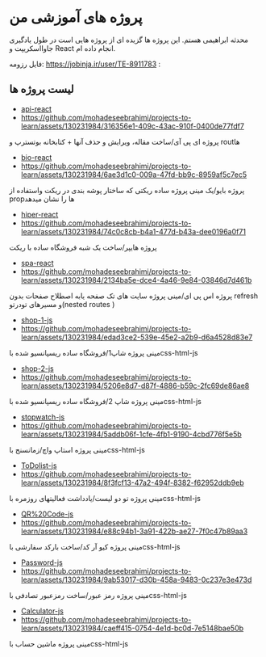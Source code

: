 # پروژه های آموزشی من

محدثه ابراهیمی هستم. این پروژه ها گزیده ای از پروژه هایی است در طول یادگیری جاوااسکریپت و React انجام داده ام.

فایل رزومه:  https://jobinja.ir/user/TE-8911783     :


## لیست پروژه ها


* [api-react](https://github.com/mohadeseebrahimi/projects-to-learn/tree/main/api-react)
* https://github.com/mohadeseebrahimi/projects-to-learn/assets/130231984/316356e1-409c-43ac-910f-0400de77fdf7

پروژه ای پی آی/ساخت مقاله، ویرایش و حذف آنها + کتابخانه بوتسترپ و routها 

* [bio-react](https://github.com/mohadeseebrahimi/projects-to-learn/tree/main/bio-react)
* https://github.com/mohadeseebrahimi/projects-to-learn/assets/130231984/6ae3d1c0-009a-47fd-bb9c-8959af5c7ec5

پروژه بایو/یک مینی پروژه ساده ریکتی که ساختار پوشه بندی در ریکت واستفاده از propها را نشان میدهد

* [hiper-react](https://github.com/mohadeseebrahimi/projects-to-learn/tree/main/hiper-react)
* https://github.com/mohadeseebrahimi/projects-to-learn/assets/130231984/74c0c8cb-b4a1-477d-b43a-dee0196a0f71
  
پروژه هایپر/ساخت یک شبه فروشگاه ساده با ریکت

* [spa-react](https://github.com/mohadeseebrahimi/projects-to-learn/tree/main/spa-react)
* https://github.com/mohadeseebrahimi/projects-to-learn/assets/130231984/2134ba5e-dce4-4a46-9e84-03846d7d461b

پروژه اس پی ای/مینی پروژه سایت های تک صفحه یابه اصطلاح صفحات بدون refresh و مسیرهای تودرتو(nested  routes ) 

* [shop-1-js](https://github.com/mohadeseebrahimi/projects-to-learn/tree/main/shop1-js/shop1)
* https://github.com/mohadeseebrahimi/projects-to-learn/assets/130231984/edad3ce2-539e-45e2-a2b9-d6a4528d83e7

مینی پروژه شاپ1/فروشگاه ساده ریسپانسیو شده باcss-html-js

* [shop-2-js](https://github.com/mohadeseebrahimi/projects-to-learn/tree/main/shop2-js/shop2)
* https://github.com/mohadeseebrahimi/projects-to-learn/assets/130231984/5206e8d7-d87f-4886-b59c-2fc69de86ae8

مینی پروژه شاپ 2/فروشگاه ساده ریسپانسیو شده باcss-html-js

* [stopwatch-js](https://github.com/mohadeseebrahimi/projects-to-learn/tree/main/stopwatch-js/Stopwatch)
* https://github.com/mohadeseebrahimi/projects-to-learn/assets/130231984/5addb06f-1cfe-4fb1-9190-4cbd776f5e5b

مینی پروژه استاپ واچ/زمانسنج باcss-html-js 

* [ToDolist-js](https://github.com/mohadeseebrahimi/projects-to-learn/tree/main/ToDo%20list-js/To%20Do%20List)
* https://github.com/mohadeseebrahimi/projects-to-learn/assets/130231984/8f3fcf13-47a2-494f-8382-f62952ddb9eb

مینی پروژه تو دو لیست/یادداشت فعالیتهای روزمره باcss-html-js

* [QR%20Code-js](https://github.com/mohadeseebrahimi/projects-to-learn/tree/main/QR%20Code-js/QR%20Code%20Generator)
* https://github.com/mohadeseebrahimi/projects-to-learn/assets/130231984/e88c94b1-3a91-422b-ae27-7f0c47b89aa3

مینی پروژه کیو آر کد/ساخت بارکد سفارشی باcss-html-js

* [Password-js](https://github.com/mohadeseebrahimi/projects-to-learn/tree/main/Password-js/Password%20Generator)
* https://github.com/mohadeseebrahimi/projects-to-learn/assets/130231984/9ab53017-d30b-458a-9483-0c237e3e473d

مینی پروژه رمز عبور/ساخت رمزعبور تصادفی باcss-html-js

* [Calculator-js](https://github.com/mohadeseebrahimi/projects-to-learn/tree/main/Password-js/Calculator-js/Calculator)
* https://github.com/mohadeseebrahimi/projects-to-learn/assets/130231984/caeff415-0754-4e1d-bc0d-7e5148bae50b

مینی پروژه ماشین حساب باcss-html-js
